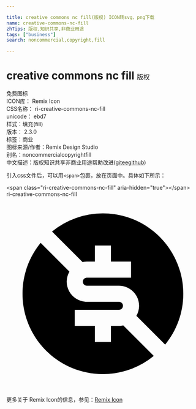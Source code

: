 ```yaml
---

title: creative commons nc fill(版权) ICON转svg、png下载
name: creative-commons-nc-fill
zhTips: 版权,知识共享,非商业用途
tags: ["business"]
search: noncommercial,copyright,fill

---
```


# creative commons nc fill  <small style="font-size: 60%;font-weight: 100">版权</small>


<div class="detail-page">
<p>
<span><span class="badge-success badge">免费图标</span> </span>
<br/>
<span>
ICON库：
<span class="badge-secondary badge">Remix Icon</span> 
</span>
<br/>
<span>
CSS名称：
<span class="badge-secondary badge">ri-creative-commons-nc-fill</span> 
</span>
<br/>
<span>
unicode：
<span class="badge-secondary badge">ebd7</span> 
<copy-btn content='ebd7' btn-title=""></copy-btn>
<copy-btn :content='String.fromCodePoint(parseInt("ebd7", 16))' btn-title="复制U"></copy-btn>
</span><br/><span>样式：<span class="badge-light badge">填充(fill)</span></span>
<br/>
<span>
版本：
<span class="badge-secondary badge">2.3.0</span> 
</span><br/><span>标签：<span class="badge-light badge"><router-link to="/tags/business.html">商业</router-link></span></span>
<br/>
<span>图标来源/作者：<span class="badge-light badge">Remix Design Studio</span></span> 
<br/>
<span>别名：<span class="badge-light badge">noncommercial</span><span class="badge-light badge">copyright</span><span class="badge-light badge">fill</span></span><br/><span class="zh-detail">中文描述：<span class="badge-primary badge">版权</span><span class="badge-primary badge">知识共享</span><span class="badge-primary badge">非商业用途</span><span class="help-link"><span>帮助改进</span>(<a href="https://gitee.com/liuwave/icon-helper/edit/master/json/remix/business/creative-commons-nc-fill.json" target="_blank" rel="noopener noreferrer">gitee</a><a href="https://github.com/liuwave/icon-helper/edit/master/json/remix/business/creative-commons-nc-fill.json" target="_blank" rel="noopener noreferrer">github</a></span>)</span><br/>
</p>
</div>
<div class="alert alert-dark">
  <i class="ri-creative-commons-nc-fill ri-xs"></i>
  <i class="ri-creative-commons-nc-fill ri-sm"></i>
  <i class="ri-creative-commons-nc-fill ri-lg"></i>
  <i class="ri-creative-commons-nc-fill ri-2x"></i>
  <i class="ri-creative-commons-nc-fill ri-3x"></i>
  <i class="ri-creative-commons-nc-fill ri-5x"></i>
  <i class="ri-creative-commons-nc-fill ri-7x"></i>
</div>
<div>
  <p>引入css文件后，可以用<code>&lt;span&gt;</code>包裹，放在页面中。具体如下所示：    
  </p>
  <div class="alert alert-primary" style="font-size: 14px">
    &lt;span class="ri-creative-commons-nc-fill" aria-hidden="true"&gt;&lt;/span&gt;
    <copy-btn content='<span class="ri-creative-commons-nc-fill" aria-hidden="true"></span>'></copy-btn>
  </div>
  <div class="alert alert-secondary">
    <i class="ri-creative-commons-nc-fill"
    style="font-size: 24px"
    aria-hidden="true"></i> ri-creative-commons-nc-fill
    <copy-btn content="ri-creative-commons-nc-fill" btn-title="复制图标名称"></copy-btn>
  </div>
</div>
<div id="svg" class="svg-wrap">
<svg xmlns="http://www.w3.org/2000/svg" viewBox="0 0 24 24">
    <g>
        <path fill="none" d="M0 0h24v24H0z"/>
        <path d="M4.256 5.672l3.58 3.577a2.5 2.5 0 0 0 2 3.746L10 13h4l.09.008a.5.5 0 0 1 0 .984L14 14H8.5v2H11v2h2v-2h1c.121 0 .24-.009.357-.025l.173-.031 3.798 3.8A9.959 9.959 0 0 1 12 22C6.477 22 2 17.523 2 12c0-2.4.846-4.604 2.256-6.328zM12 2c5.523 0 10 4.477 10 10 0 2.4-.846 4.604-2.256 6.328l-3.579-3.577a2.5 2.5 0 0 0-2-3.745L14 11h-4l-.09-.008a.5.5 0 0 1 0-.984L10 10h5.5V8H13V6h-2v2h-1c-.121 0-.24.009-.356.025l-.173.031-3.799-3.8A9.959 9.959 0 0 1 12 2z"/>
    </g>
</svg>

</div>
<detail full-name='ri-creative-commons-nc-fill'></detail>
    
<div><p>更多关于  Remix Icon的信息，参见：<a target="_blank" href="https://iconhelper.cn/remix.html">Remix Icon</a>
</p></div>
